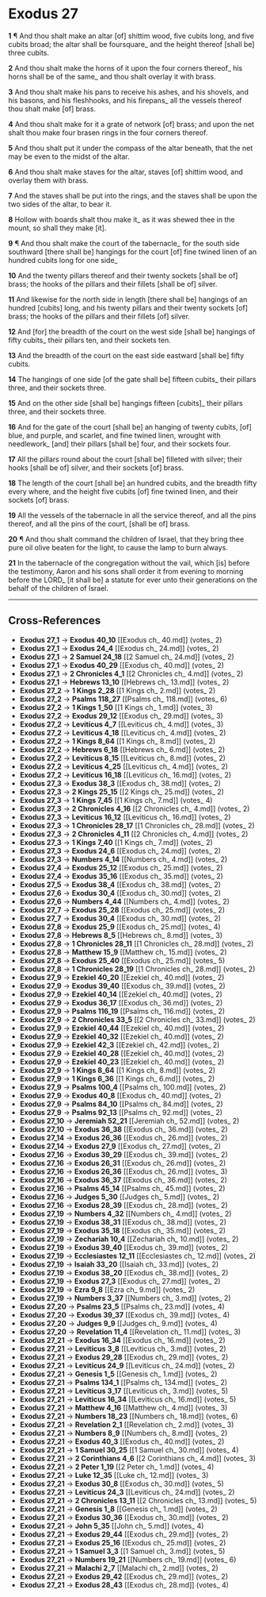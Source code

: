 # Exodus 27

**1** ¶ And thou shalt make an altar [of] shittim wood, five cubits long, and five cubits broad; the altar shall be foursquare_ and the height thereof [shall be] three cubits.

**2** And thou shalt make the horns of it upon the four corners thereof_ his horns shall be of the same_ and thou shalt overlay it with brass.

**3** And thou shalt make his pans to receive his ashes, and his shovels, and his basons, and his fleshhooks, and his firepans_ all the vessels thereof thou shalt make [of] brass.

**4** And thou shalt make for it a grate of network [of] brass; and upon the net shalt thou make four brasen rings in the four corners thereof.

**5** And thou shalt put it under the compass of the altar beneath, that the net may be even to the midst of the altar.

**6** And thou shalt make staves for the altar, staves [of] shittim wood, and overlay them with brass.

**7** And the staves shall be put into the rings, and the staves shall be upon the two sides of the altar, to bear it.

**8** Hollow with boards shalt thou make it_ as it was shewed thee in the mount, so shall they make [it].

**9** ¶ And thou shalt make the court of the tabernacle_ for the south side southward [there shall be] hangings for the court [of] fine twined linen of an hundred cubits long for one side_

**10** And the twenty pillars thereof and their twenty sockets [shall be of] brass; the hooks of the pillars and their fillets [shall be of] silver.

**11** And likewise for the north side in length [there shall be] hangings of an hundred [cubits] long, and his twenty pillars and their twenty sockets [of] brass; the hooks of the pillars and their fillets [of] silver.

**12** And [for] the breadth of the court on the west side [shall be] hangings of fifty cubits_ their pillars ten, and their sockets ten.

**13** And the breadth of the court on the east side eastward [shall be] fifty cubits.

**14** The hangings of one side [of the gate shall be] fifteen cubits_ their pillars three, and their sockets three.

**15** And on the other side [shall be] hangings fifteen [cubits]_ their pillars three, and their sockets three.

**16** And for the gate of the court [shall be] an hanging of twenty cubits, [of] blue, and purple, and scarlet, and fine twined linen, wrought with needlework_ [and] their pillars [shall be] four, and their sockets four.

**17** All the pillars round about the court [shall be] filleted with silver; their hooks [shall be of] silver, and their sockets [of] brass.

**18** The length of the court [shall be] an hundred cubits, and the breadth fifty every where, and the height five cubits [of] fine twined linen, and their sockets [of] brass.

**19** All the vessels of the tabernacle in all the service thereof, and all the pins thereof, and all the pins of the court, [shall be of] brass.

**20** ¶ And thou shalt command the children of Israel, that they bring thee pure oil olive beaten for the light, to cause the lamp to burn always.

**21** In the tabernacle of the congregation without the vail, which [is] before the testimony, Aaron and his sons shall order it from evening to morning before the LORD_ [it shall be] a statute for ever unto their generations on the behalf of the children of Israel.

---

## Cross-References

- **Exodus 27_1** → **Exodus 40_10** [[Exodus ch_ 40.md]] (votes_ 2)
- **Exodus 27_1** → **Exodus 24_4** [[Exodus ch_ 24.md]] (votes_ 2)
- **Exodus 27_1** → **2 Samuel 24_18** [[2 Samuel ch_ 24.md]] (votes_ 2)
- **Exodus 27_1** → **Exodus 40_29** [[Exodus ch_ 40.md]] (votes_ 2)
- **Exodus 27_1** → **2 Chronicles 4_1** [[2 Chronicles ch_ 4.md]] (votes_ 2)
- **Exodus 27_1** → **Hebrews 13_10** [[Hebrews ch_ 13.md]] (votes_ 2)
- **Exodus 27_2** → **1 Kings 2_28** [[1 Kings ch_ 2.md]] (votes_ 2)
- **Exodus 27_2** → **Psalms 118_27** [[Psalms ch_ 118.md]] (votes_ 6)
- **Exodus 27_2** → **1 Kings 1_50** [[1 Kings ch_ 1.md]] (votes_ 3)
- **Exodus 27_2** → **Exodus 29_12** [[Exodus ch_ 29.md]] (votes_ 3)
- **Exodus 27_2** → **Leviticus 4_7** [[Leviticus ch_ 4.md]] (votes_ 3)
- **Exodus 27_2** → **Leviticus 4_18** [[Leviticus ch_ 4.md]] (votes_ 2)
- **Exodus 27_2** → **1 Kings 8_64** [[1 Kings ch_ 8.md]] (votes_ 2)
- **Exodus 27_2** → **Hebrews 6_18** [[Hebrews ch_ 6.md]] (votes_ 2)
- **Exodus 27_2** → **Leviticus 8_15** [[Leviticus ch_ 8.md]] (votes_ 2)
- **Exodus 27_2** → **Leviticus 4_25** [[Leviticus ch_ 4.md]] (votes_ 2)
- **Exodus 27_2** → **Leviticus 16_18** [[Leviticus ch_ 16.md]] (votes_ 2)
- **Exodus 27_3** → **Exodus 38_3** [[Exodus ch_ 38.md]] (votes_ 2)
- **Exodus 27_3** → **2 Kings 25_15** [[2 Kings ch_ 25.md]] (votes_ 2)
- **Exodus 27_3** → **1 Kings 7_45** [[1 Kings ch_ 7.md]] (votes_ 4)
- **Exodus 27_3** → **2 Chronicles 4_16** [[2 Chronicles ch_ 4.md]] (votes_ 2)
- **Exodus 27_3** → **Leviticus 16_12** [[Leviticus ch_ 16.md]] (votes_ 2)
- **Exodus 27_3** → **1 Chronicles 28_17** [[1 Chronicles ch_ 28.md]] (votes_ 2)
- **Exodus 27_3** → **2 Chronicles 4_11** [[2 Chronicles ch_ 4.md]] (votes_ 2)
- **Exodus 27_3** → **1 Kings 7_40** [[1 Kings ch_ 7.md]] (votes_ 2)
- **Exodus 27_3** → **Exodus 24_6** [[Exodus ch_ 24.md]] (votes_ 2)
- **Exodus 27_3** → **Numbers 4_14** [[Numbers ch_ 4.md]] (votes_ 2)
- **Exodus 27_4** → **Exodus 25_12** [[Exodus ch_ 25.md]] (votes_ 2)
- **Exodus 27_4** → **Exodus 35_16** [[Exodus ch_ 35.md]] (votes_ 2)
- **Exodus 27_5** → **Exodus 38_4** [[Exodus ch_ 38.md]] (votes_ 2)
- **Exodus 27_6** → **Exodus 30_4** [[Exodus ch_ 30.md]] (votes_ 2)
- **Exodus 27_6** → **Numbers 4_44** [[Numbers ch_ 4.md]] (votes_ 2)
- **Exodus 27_7** → **Exodus 25_28** [[Exodus ch_ 25.md]] (votes_ 2)
- **Exodus 27_7** → **Exodus 30_4** [[Exodus ch_ 30.md]] (votes_ 2)
- **Exodus 27_8** → **Exodus 25_9** [[Exodus ch_ 25.md]] (votes_ 4)
- **Exodus 27_8** → **Hebrews 8_5** [[Hebrews ch_ 8.md]] (votes_ 3)
- **Exodus 27_8** → **1 Chronicles 28_11** [[1 Chronicles ch_ 28.md]] (votes_ 2)
- **Exodus 27_8** → **Matthew 15_9** [[Matthew ch_ 15.md]] (votes_ 2)
- **Exodus 27_8** → **Exodus 25_40** [[Exodus ch_ 25.md]] (votes_ 5)
- **Exodus 27_8** → **1 Chronicles 28_19** [[1 Chronicles ch_ 28.md]] (votes_ 2)
- **Exodus 27_9** → **Ezekiel 40_20** [[Ezekiel ch_ 40.md]] (votes_ 2)
- **Exodus 27_9** → **Exodus 39_40** [[Exodus ch_ 39.md]] (votes_ 2)
- **Exodus 27_9** → **Ezekiel 40_14** [[Ezekiel ch_ 40.md]] (votes_ 2)
- **Exodus 27_9** → **Exodus 36_17** [[Exodus ch_ 36.md]] (votes_ 2)
- **Exodus 27_9** → **Psalms 116_19** [[Psalms ch_ 116.md]] (votes_ 2)
- **Exodus 27_9** → **2 Chronicles 33_5** [[2 Chronicles ch_ 33.md]] (votes_ 2)
- **Exodus 27_9** → **Ezekiel 40_44** [[Ezekiel ch_ 40.md]] (votes_ 2)
- **Exodus 27_9** → **Ezekiel 40_32** [[Ezekiel ch_ 40.md]] (votes_ 2)
- **Exodus 27_9** → **Ezekiel 42_3** [[Ezekiel ch_ 42.md]] (votes_ 2)
- **Exodus 27_9** → **Ezekiel 40_28** [[Ezekiel ch_ 40.md]] (votes_ 2)
- **Exodus 27_9** → **Ezekiel 40_23** [[Ezekiel ch_ 40.md]] (votes_ 2)
- **Exodus 27_9** → **1 Kings 8_64** [[1 Kings ch_ 8.md]] (votes_ 2)
- **Exodus 27_9** → **1 Kings 6_36** [[1 Kings ch_ 6.md]] (votes_ 2)
- **Exodus 27_9** → **Psalms 100_4** [[Psalms ch_ 100.md]] (votes_ 2)
- **Exodus 27_9** → **Exodus 40_8** [[Exodus ch_ 40.md]] (votes_ 2)
- **Exodus 27_9** → **Psalms 84_10** [[Psalms ch_ 84.md]] (votes_ 2)
- **Exodus 27_9** → **Psalms 92_13** [[Psalms ch_ 92.md]] (votes_ 2)
- **Exodus 27_10** → **Jeremiah 52_21** [[Jeremiah ch_ 52.md]] (votes_ 2)
- **Exodus 27_10** → **Exodus 36_38** [[Exodus ch_ 36.md]] (votes_ 2)
- **Exodus 27_14** → **Exodus 26_36** [[Exodus ch_ 26.md]] (votes_ 2)
- **Exodus 27_14** → **Exodus 27_9** [[Exodus ch_ 27.md]] (votes_ 2)
- **Exodus 27_16** → **Exodus 39_29** [[Exodus ch_ 39.md]] (votes_ 2)
- **Exodus 27_16** → **Exodus 26_31** [[Exodus ch_ 26.md]] (votes_ 2)
- **Exodus 27_16** → **Exodus 26_36** [[Exodus ch_ 26.md]] (votes_ 3)
- **Exodus 27_16** → **Exodus 36_37** [[Exodus ch_ 36.md]] (votes_ 2)
- **Exodus 27_16** → **Psalms 45_14** [[Psalms ch_ 45.md]] (votes_ 2)
- **Exodus 27_16** → **Judges 5_30** [[Judges ch_ 5.md]] (votes_ 2)
- **Exodus 27_16** → **Exodus 28_39** [[Exodus ch_ 28.md]] (votes_ 2)
- **Exodus 27_19** → **Numbers 4_32** [[Numbers ch_ 4.md]] (votes_ 2)
- **Exodus 27_19** → **Exodus 38_31** [[Exodus ch_ 38.md]] (votes_ 2)
- **Exodus 27_19** → **Exodus 35_18** [[Exodus ch_ 35.md]] (votes_ 2)
- **Exodus 27_19** → **Zechariah 10_4** [[Zechariah ch_ 10.md]] (votes_ 2)
- **Exodus 27_19** → **Exodus 39_40** [[Exodus ch_ 39.md]] (votes_ 2)
- **Exodus 27_19** → **Ecclesiastes 12_11** [[Ecclesiastes ch_ 12.md]] (votes_ 2)
- **Exodus 27_19** → **Isaiah 33_20** [[Isaiah ch_ 33.md]] (votes_ 2)
- **Exodus 27_19** → **Exodus 38_20** [[Exodus ch_ 38.md]] (votes_ 2)
- **Exodus 27_19** → **Exodus 27_3** [[Exodus ch_ 27.md]] (votes_ 2)
- **Exodus 27_19** → **Ezra 9_8** [[Ezra ch_ 9.md]] (votes_ 2)
- **Exodus 27_19** → **Numbers 3_37** [[Numbers ch_ 3.md]] (votes_ 2)
- **Exodus 27_20** → **Psalms 23_5** [[Psalms ch_ 23.md]] (votes_ 4)
- **Exodus 27_20** → **Exodus 39_37** [[Exodus ch_ 39.md]] (votes_ 4)
- **Exodus 27_20** → **Judges 9_9** [[Judges ch_ 9.md]] (votes_ 4)
- **Exodus 27_20** → **Revelation 11_4** [[Revelation ch_ 11.md]] (votes_ 3)
- **Exodus 27_21** → **Exodus 16_34** [[Exodus ch_ 16.md]] (votes_ 2)
- **Exodus 27_21** → **Leviticus 3_8** [[Leviticus ch_ 3.md]] (votes_ 2)
- **Exodus 27_21** → **Exodus 29_28** [[Exodus ch_ 29.md]] (votes_ 2)
- **Exodus 27_21** → **Leviticus 24_9** [[Leviticus ch_ 24.md]] (votes_ 2)
- **Exodus 27_21** → **Genesis 1_5** [[Genesis ch_ 1.md]] (votes_ 2)
- **Exodus 27_21** → **Psalms 134_1** [[Psalms ch_ 134.md]] (votes_ 2)
- **Exodus 27_21** → **Leviticus 3_17** [[Leviticus ch_ 3.md]] (votes_ 5)
- **Exodus 27_21** → **Leviticus 16_34** [[Leviticus ch_ 16.md]] (votes_ 5)
- **Exodus 27_21** → **Matthew 4_16** [[Matthew ch_ 4.md]] (votes_ 3)
- **Exodus 27_21** → **Numbers 18_23** [[Numbers ch_ 18.md]] (votes_ 6)
- **Exodus 27_21** → **Revelation 2_1** [[Revelation ch_ 2.md]] (votes_ 3)
- **Exodus 27_21** → **Numbers 8_9** [[Numbers ch_ 8.md]] (votes_ 2)
- **Exodus 27_21** → **Exodus 40_3** [[Exodus ch_ 40.md]] (votes_ 2)
- **Exodus 27_21** → **1 Samuel 30_25** [[1 Samuel ch_ 30.md]] (votes_ 4)
- **Exodus 27_21** → **2 Corinthians 4_6** [[2 Corinthians ch_ 4.md]] (votes_ 3)
- **Exodus 27_21** → **2 Peter 1_19** [[2 Peter ch_ 1.md]] (votes_ 4)
- **Exodus 27_21** → **Luke 12_35** [[Luke ch_ 12.md]] (votes_ 3)
- **Exodus 27_21** → **Exodus 30_8** [[Exodus ch_ 30.md]] (votes_ 5)
- **Exodus 27_21** → **Leviticus 24_3** [[Leviticus ch_ 24.md]] (votes_ 2)
- **Exodus 27_21** → **2 Chronicles 13_11** [[2 Chronicles ch_ 13.md]] (votes_ 5)
- **Exodus 27_21** → **Genesis 1_8** [[Genesis ch_ 1.md]] (votes_ 2)
- **Exodus 27_21** → **Exodus 30_36** [[Exodus ch_ 30.md]] (votes_ 2)
- **Exodus 27_21** → **John 5_35** [[John ch_ 5.md]] (votes_ 4)
- **Exodus 27_21** → **Exodus 29_44** [[Exodus ch_ 29.md]] (votes_ 2)
- **Exodus 27_21** → **Exodus 25_16** [[Exodus ch_ 25.md]] (votes_ 2)
- **Exodus 27_21** → **1 Samuel 3_3** [[1 Samuel ch_ 3.md]] (votes_ 5)
- **Exodus 27_21** → **Numbers 19_21** [[Numbers ch_ 19.md]] (votes_ 6)
- **Exodus 27_21** → **Malachi 2_7** [[Malachi ch_ 2.md]] (votes_ 2)
- **Exodus 27_21** → **Exodus 29_42** [[Exodus ch_ 29.md]] (votes_ 2)
- **Exodus 27_21** → **Exodus 28_43** [[Exodus ch_ 28.md]] (votes_ 4)
